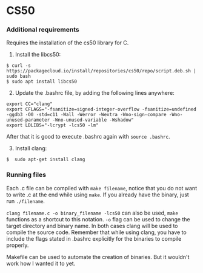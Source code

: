 # CS50

### Additional requirements
Requires the installation of the cs50 library for C.

1. Install the libcs50:
```
$ curl -s https://packagecloud.io/install/repositories/cs50/repo/script.deb.sh | sudo bash
$ sudo apt install libcs50
```

2. Update the .bashrc file, by adding the following lines anywhere:
```
export CC="clang"
export CFLAGS="-fsanitize=signed-integer-overflow -fsanitize=undefined -ggdb3 -O0 -std=c11 -Wall -Werror -Wextra -Wno-sign-compare -Wno-unused-parameter -Wno-unused-variable -Wshadow"
export LDLIBS="-lcrypt -lcs50 -lm"
```

After that it is good to execute .bashrc again with `source .bashrc`.

3. Install clang:
```
$  sudo apt-get install clang 
```

### Running files

Each .c file can be compiled with `make filename`, notice that you do not want to write .c at the end while using `make`. If you already have the binary, just run `./filename`.

`clang filename.c -o binary_filename -lcs50` can also be used, `make` functions as a shortcut to this notation. `-o` flag can be used to change the target directory and binary name. In both cases clang will be used to compile the source code. Remember that while using clang, you have to include the flags stated in .bashrc explicitly for the binaries to compile properly.

Makefile can be used to automate the creation of binaries. But it wouldn't work how I wanted it to yet.
 